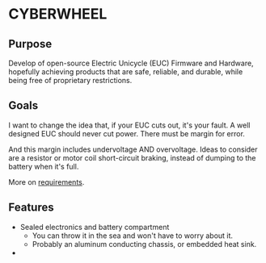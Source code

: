 # CYBERWHEEL

## Purpose
Develop of open-source Electric Unicycle (EUC) Firmware and Hardware, hopefully achieving products that are safe, reliable, and durable, while being free of proprietary restrictions.

## Goals
I want to change the idea that, if your EUC cuts out, it's your fault. A well designed EUC should never cut power. There must be margin for error.

And this margin includes undervoltage AND overvoltage. Ideas to consider are a resistor or motor coil short-circuit braking, instead of dumping to the battery when it's full.

More on [requirements](./requirements.md).

## Features
- Sealed electronics and battery compartment
    - You can throw it in the sea and won't have to worry about it.
    - Probably an aluminum conducting chassis, or embedded heat sink.
- 